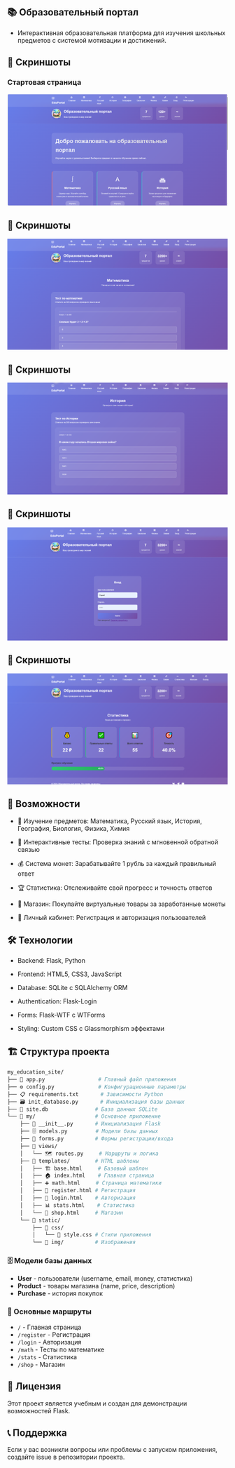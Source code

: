 ## 📚 Образовательный портал
 - Интерактивная образовательная платформа для изучения школьных предметов с системой мотивации и достижений.

## 🎨 Скриншоты
### Стартовая страница
![Скриншот сайта](/my/static/img/1.png)

## 🎨 Скриншоты

![Скриншот сайта](/my/static/img/2.png)

## 🎨 Скриншоты

![Скриншот сайта](/my/static/img/3.png)

## 🎨 Скриншоты

![Скриншот сайта](/my/static/img/4.png)

## 🎨 Скриншоты

![Скриншот сайта](/my/static/img/5.png)


## 🚀 Возможности
- 📖 Изучение предметов: Математика, Русский язык, История, География, Биология, Физика, Химия

- 🎯 Интерактивные тесты: Проверка знаний с мгновенной обратной связью

- 💰 Система монет: Зарабатывайте 1 рубль за каждый правильный ответ

- 🏆 Статистика: Отслеживайте свой прогресс и точность ответов

- 🛒 Магазин: Покупайте виртуальные товары за заработанные монеты

- 👤 Личный кабинет: Регистрация и авторизация пользователей

## 🛠 Технологии
- Backend: Flask, Python

- Frontend: HTML5, CSS3, JavaScript

- Database: SQLite с SQLAlchemy ORM

- Authentication: Flask-Login

- Forms: Flask-WTF с WTForms

- Styling: Custom CSS с Glassmorphism эффектами

## 🏗️ Структура проекта

```bash
my_education_site/
├── 🚀 app.py                 # Главный файл приложения
├── ⚙️ config.py              # Конфигурационные параметры
├── 📋 requirements.txt       # Зависимости Python
├── 🗃️ init_database.py       # Инициализация базы данных
├── 💾 site.db               # База данных SQLite
└── 📁 my/                   # Основное приложение
    ├── 🎯 __init__.py       # Инициализация Flask
    ├── 🗄️ models.py         # Модели базы данных
    ├── 📝 forms.py          # Формы регистрации/входа
    ├── 📁 views/
    │   └── 🗺️ routes.py     # Маршруты и логика
    ├── 📁 templates/        # HTML шаблоны
    │   ├── 🏗️ base.html     # Базовый шаблон
    │   ├── 🏠 index.html    # Главная страница
    │   ├── ➕ math.html     # Страница математики
    │   ├── 📝 register.html # Регистрация
    │   ├── 🔐 login.html    # Авторизация
    │   ├── 📊 stats.html    # Статистика
    │   └── 🛒 shop.html     # Магазин
    └── 📁 static/
        ├── 📁 css/
        │   └── 🎨 style.css # Стили приложения
        └── 📁 img/          # Изображения
```

### 🗄️ Модели базы данных
- **User** - пользователи (username, email, money, статистика)
- **Product** - товары магазина (name, price, description)
- **Purchase** - история покупок

### 🎯 Основные маршруты
- `/` - Главная страница
- `/register` - Регистрация
- `/login` - Авторизация  
- `/math` - Тесты по математике
- `/stats` - Статистика
- `/shop` - Магазин
## 📝 Лицензия
Этот проект является учебным и создан для демонстрации возможностей Flask.

## 📞 Поддержка
Если у вас возникли вопросы или проблемы с запуском приложения, создайте issue в репозитории проекта.